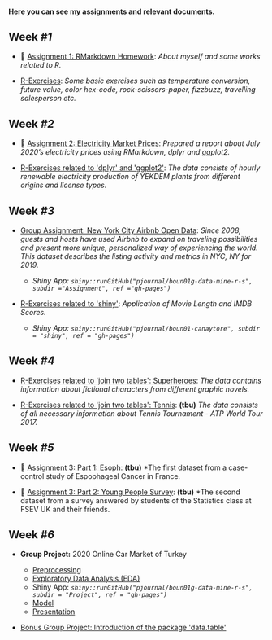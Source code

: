 #### Here you can see my assignments and relevant documents.

## Week *#1*

- 🔴 [Assignment 1: RMarkdown Homework](assignment1_rmarkdown): *About myself and some works related to R.*

- [R-Exercises](exercises1): *Some basic exercises such as temperature conversion, future value, color hex-code, rock-scissors-paper, fizzbuzz, travelling salesperson etc.*

## Week *#2*

- 🔴 [Assignment 2: Electricity Market Prices](assignment2_dplyr_ggplot2): *Prepared a report about July 2020’s electricity prices using RMarkdown, dplyr and ggplot2.*

- [R-Exercises related to 'dplyr' and 'ggplot2'](exercises2_dplyr_ggplot2): *The data consists of hourly renewable electricity production of YEKDEM plants from different origins and license types.*

## Week *#3*

- [Group Assignment: New York City Airbnb Open Data](https://pjournal.github.io/boun01g-data-mine-r-s/Assignment/Airbnb.html): *Since 2008, guests and hosts have used Airbnb to expand on traveling possibilities and present more unique, personalized way of experiencing the world. This dataset describes the listing activity and metrics in NYC, NY for 2019.* 
  - _Shiny App: `shiny::runGitHub("pjournal/boun01g-data-mine-r-s", subdir ="Assignment", ref ="gh-pages")`_

- [R-Exercises related to 'shiny'](exercises3_shiny): *Application of Movie Length and IMDB Scores.*
  - _Shiny App: `shiny::runGitHub("pjournal/boun01-canaytore", subdir = "shiny", ref = "gh-pages")`_

## Week *#4*

- [R-Exercises related to 'join two tables': Superheroes](exercises4_join_superheroes): *The data contains information about fictional characters from different graphic novels.*

- [R-Exercises related to 'join two tables': Tennis](exercises4_join_tennis): **(tbu)** *The data consists of all necessary information about Tennis Tournament - ATP World Tour 2017.*

## Week *#5*

- 🔴 [Assignment 3: Part 1: Esoph](assignment3_esoph): **(tbu)** *The first dataset from a case-control study of Espophageal Cancer in France.

- 🔴 [Assignment 3: Part 2: Young People Survey](assignment3_survey): **(tbu)** *The second dataset from a survey answered by students of the Statistics class at FSEV UK and their friends.

## Week *#6*

- **Group Project:** 2020 Online Car Market of Turkey
  - [Preprocessing](https://pjournal.github.io/boun01g-data-mine-r-s/Project/Preprocessing.html)
  - [Exploratory Data Analysis (EDA)](https://pjournal.github.io/boun01g-data-mine-r-s/Project/ExploratoryDataAnalysis.html)
  - Shiny App: _`shiny::runGitHub("pjournal/boun01g-data-mine-r-s", subdir = "Project", ref = "gh-pages")`_
  - [Model](https://pjournal.github.io/boun01g-data-mine-r-s/Project/Model.html)
  - [Presentation](https://pjournal.github.io/boun01g-data-mine-r-s/Project/Presentation.html#1)

- [Bonus Group Project: Introduction of the package 'data.table'](https://pjournal.github.io/boun01g-data-mine-r-s/data.table/datatable.html)

